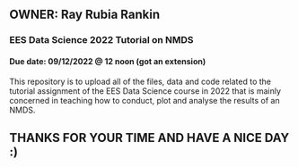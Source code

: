 ## OWNER: Ray Rubia Rankin

### EES Data Science 2022 Tutorial on NMDS
#### Due date: 09/12/2022 @ 12 noon (got an extension)
This repository is to upload all of the files, data and code related to the tutorial
assignment of the EES Data Science course in 2022 that is mainly concerned in teaching how to conduct, plot and analyse the results of an NMDS.

## THANKS FOR YOUR TIME AND HAVE A NICE DAY :)
